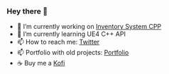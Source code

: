 ### Hey there 👋

- 🔭 I’m currently working on [Inventory System CPP](https://github.com/DavidCRicardo/InventorySystemCPP)
- 🌱 I’m currently learning UE4 C++ API
- 📫 How to reach me: [Twitter](https://twitter.com/DavidCRicardo)
- 📫 Portfolio with old projects: [Portfolio](https://davidcricardo.github.io/)
- ☕ Buy me a [Kofi](https://ko-fi.com/davidcricardo/)

<!--
**DavidCRicardo/DavidCRicardo** is a ✨ _special_ ✨ repository because its `README.md` (this file) appears on your GitHub profile.

Here are some ideas to get you started:

- 🔭 I’m currently working on ...
- 🌱 I’m currently learning ...
- 👯 I’m looking to collaborate on ...
- 🤔 I’m looking for help with ...
- 💬 Ask me about ...
- 📫 How to reach me: ...
- 😄 Pronouns: ...
- ⚡ Fun fact: ...
-->
